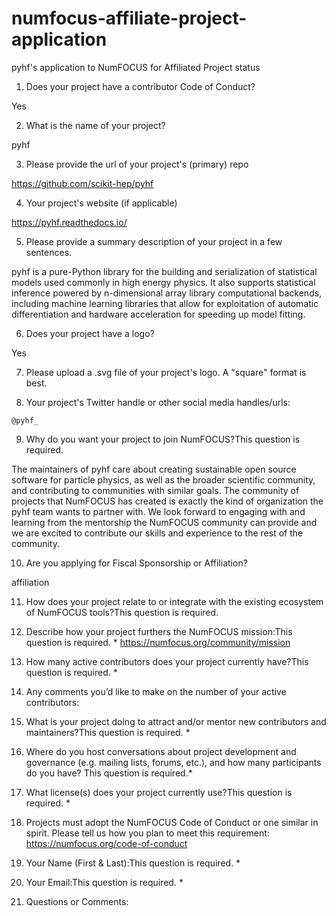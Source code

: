 # numfocus-affiliate-project-application

pyhf's application to NumFOCUS for Affiliated Project status

1. Does your project have a contributor Code of Conduct?

Yes

2. What is the name of your project?

pyhf

3. Please provide the url of your project's (primary) repo

https://github.com/scikit-hep/pyhf

4. Your project's website (if applicable)

https://pyhf.readthedocs.io/

5. Please provide a summary description of your project in a few sentences.

pyhf is a pure-Python library for the building and serialization of statistical models used commonly in high energy physics. It also supports statistical inference powered by n-dimensional array library computational backends, including machine learning libraries that allow for exploitation of automatic differentiation and hardware acceleration for speeding up model fitting.

6. Does your project have a logo?

Yes

7. Please upload a .svg file of your project's logo. A "square" format is best.

8. Your project's Twitter handle or other social media handles/urls:

`@pyhf_`

9. Why do you want your project to join NumFOCUS?This question is required.

The maintainers of pyhf care about creating sustainable open source software for particle physics, as well as the broader scientific community, and contributing to communities with similar goals. The community of projects that NumFOCUS has created is exactly the kind of organization the pyhf team wants to partner with. We look forward to engaging with and learning from the mentorship the NumFOCUS community can provide and we are excited to contribute our skills and experience to the rest of the community.

10. Are you applying for Fiscal Sponsorship or Affiliation?

affiliation

11. How does your project relate to or integrate with the existing ecosystem of NumFOCUS tools?This question is required.

12. Describe how your project furthers the NumFOCUS mission:This question is required. *
https://numfocus.org/community/mission

13. How many active contributors does your project currently have?This question is required. *

14. Any comments you’d like to make on the number of your active contributors:

15. What is your project doing to attract and/or mentor new contributors and maintainers?This question is required. *

16. Where do you host conversations about project development and governance (e.g. mailing lists, forums, etc.), and how many participants do you have?
This question is required.*

17. What license(s) does your project currently use?This question is required. *

18. Projects must adopt the NumFOCUS Code of Conduct or one similar in spirit. Please tell us how you plan to meet this requirement:
https://numfocus.org/code-of-conduct

19. Your Name (First & Last):This question is required. *

20. Your Email:This question is required. *

21. Questions or Comments:
